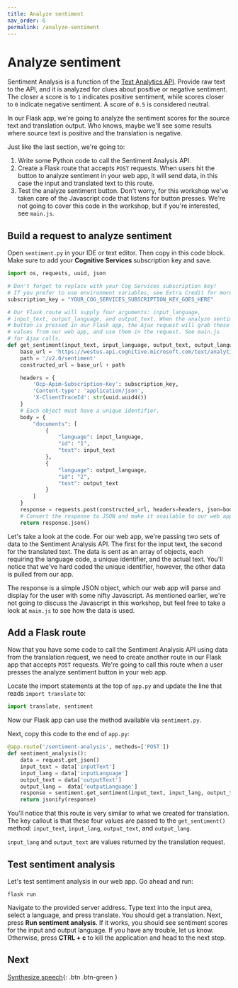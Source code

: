 ```yaml
---
title: Analyze sentiment
nav_order: 6
permalink: /analyze-sentiment
---
```


# Analyze sentiment

Sentiment Analysis is a function of the [Text Analytics API](https://docs.microsoft.com/azure/cognitive-services/Text-Analytics/overview). Provide raw text to the API, and it is analyzed for clues about positive or negative sentiment. The closer a score is to `1` indicates positive sentiment, while scores closer to `0` indicate negative sentiment. A score of `0.5` is considered neutral.

In our Flask app, we're going to analyze the sentiment scores for the source text and translation output. Who knows, maybe we'll see some results where source text is positive and the translation is negative.

Just like the last section, we're going to:

1. Write some Python code to call the Sentiment Analysis API.
2. Create a Flask route that accepts `POST` requests. When users hit the button to analyze sentiment in your web app, it will send data, in this case the input and translated text to this route.
3. Test the analyze sentiment button. Don't worry, for this workshop we've taken care of the Javascript code that listens for button presses. We're not going to cover this code in the workshop, but if you're interested, see `main.js`.

## Build a request to analyze sentiment

Open `sentiment.py` in your IDE or text editor. Then copy in this code block. Make sure to add your **Cognitive Services** subscription key and save.

```python
import os, requests, uuid, json

# Don't forget to replace with your Cog Services subscription key!
# If you prefer to use environment variables, see Extra Credit for more info.
subscription_key = "YOUR_COG_SERVICES_SUBSCRIPTION_KEY_GOES_HERE"

# Our Flask route will supply four arguments: input_language,
# input_text, output_language, and output_text. When the analyze sentiment
# button is pressed in our Flask app, the Ajax request will grab these
# values from our web app, and use them in the request. See main.js
# for Ajax calls.
def get_sentiment(input_text, input_language, output_text, output_language):
    base_url = 'https://westus.api.cognitive.microsoft.com/text/analytics'
    path = '/v2.0/sentiment'
    constructed_url = base_url + path

    headers = {
        'Ocp-Apim-Subscription-Key': subscription_key,
        'Content-type': 'application/json',
        'X-ClientTraceId': str(uuid.uuid4())
    }
    # Each object must have a unique identifier.
    body = {
        "documents": [
            {
                "language": input_language,
                "id": "1",
                "text": input_text
            },
            {
                "language": output_language,
                "id": "2",
                "text": output_text
            }
        ]
    }
    response = requests.post(constructed_url, headers=headers, json=body)
    # Convert the response to JSON and make it available to our web app.
    return response.json()
```

Let's take a look at the code. For our web app, we're passing two sets of data to the Sentiment Analysis API. The first for the input text, the second for the translated text. The data is sent as an array of objects, each requiring the language code, a unique identifier, and the actual text. You'll notice that we've hard coded the unique identifier, however, the other data is pulled from our app.

The response is a simple JSON object, which our web app will parse and display for the user with some nifty Javascript. As mentioned earlier, we're not going to discuss the Javascript in this workshop, but feel free to take a look at `main.js` to see how the data is used.

## Add a Flask route

Now that you have some code to call the Sentiment Analysis API using data from the translation request, we need to create another route in our Flask app that accepts `POST` requests. We're going to call this route when a user presses the analyze sentiment button in your web app.

Locate the import statements at the top of `app.py` and update the line that reads `import translate` to:

```python
import translate, sentiment
```

Now our Flask app can use the method available via `sentiment.py`.

Next, copy this code to the end of `app.py`:

```python
@app.route('/sentiment-analysis', methods=['POST'])
def sentiment_analysis():
    data = request.get_json()
    input_text = data['inputText']
    input_lang = data['inputLanguage']
    output_text = data['outputText']
    output_lang =  data['outputLanguage']
    response = sentiment.get_sentiment(input_text, input_lang, output_text, output_lang)
    return jsonify(response)
```

You'll notice that this route is very similar to what we created for translation. The key callout is that these four values are passed to the `get_sentiment()` method: `input_text`, `input_lang`, `output_text`, and `output_lang`.

`input_lang` and `output_text` are values returned by the translation request.

## Test sentiment analysis

Let's test sentiment analysis in our web app. Go ahead and run:
```
flask run
```

Navigate to the provided server address. Type text into the input area, select a language, and press translate. You should get a translation. Next, press **Run sentiment analysis**. If it works, you should see sentiment scores for the input and output language. If you have any trouble, let us know. Otherwise, press **CTRL + c** to kill the application and head to the next step.

## Next

[Synthesize speech](text-to-speech){: .btn .btn-green }
